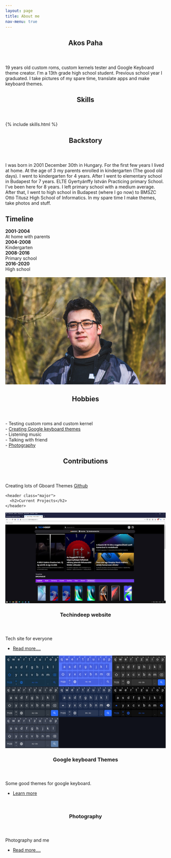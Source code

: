 ```yaml
---
layout: page
title: About me
nav-menu: true
---
```


<!-- Main -->
<div id="main">
  <!-- One -->
  <section id="one">
    <div class="inner">
      <header class="major">
        <h2>Akos Paha</h2>
      </header>
      <p>
        19 years old custom roms, custom kernels tester and Google Keyboard theme creator. I'm a 13th grade high school student. Previous school year I graduated. I take pictures of my spare time, translate apps and make keyboard themes.
      </p>
    </div>
  </section>

  <div class="inner">
    <header class="major">
      <h2>Skills</h2>
    </header>
  </div>
  {% include skills.html %}
  <div class="inner">
    <header class="major">
      <h2>Backstory</h2>
    </header>
    <p>
      I was born in 2001 December 30th in Hungary. For the first few years I lived at home. At the age of 3 my parents enrolled in kindergarten (The good old days). I went to kindergarten for 4 years. After I went to elementary school in Budapest for 7 years. ELTE Gyertyánffy István Practicing primary School. I've been here for 8 years. I left primary school with a medium average. After that, I went to high school in Budapest (where I go now) to BMSZC Ottó Titusz High School of Informatics. In my spare time I make themes, take photos and stuff.
    </p>
    <div class="row 200%">
      <div class="6u 12u$(medium)">
        <h2>Timeline</h2>
        <b>2001-2004 </b><br />
        At home with parents<br>
        <b>2004-2008 </b><br />
        Kindergarten<br />
        <b>2008-2016 </b><br />
        Primary school<br />
        <b>2016-2020 </b><br />
        High school<br /><br />
      </div>
    </div>
    <div class="row 200%">
      <div class="6u 12u$(medium)">
        <span class="image fit">
          <img src="assets/images/folio/2.png" />
        </span>
      </div>
      <div class="6u 12u$(medium)">
        <header class="major">
          <h2>Hobbies</h2>
        </header>
        <p>
          - Testing custom roms and custom kernel<br/>
          - <a href="gboard-themes ">Creating Google keyboard themes</a><br/>
          - Listening music<br />
          - Talking with friend<br />
          - <a href="https://www.instagram.com/akos_paha/">Photography</a><br/>
        </p>
      </div>
    </div>
    <header class="major">
      <h2>Contributions</h2>
    </header>
    <p>
      Creating lots of Gboard Themes
      <a href="https://github.com/akospaha">Github</a>
      </p>

    <header class="major">
      <h2>Current Projects</h2>
    </header>
  </div>

  <!-- Two -->
  <section id="two" class="spotlights">
  <section>
      <a href="" class="image">
        <img
          src="assets/images/Tech.png"
          alt=""
          data-position="center center"
        />
      </a>
      <div class="content">
        <div class="inner">
          <header class="major">
            <h3> Techindeep website</h3>
          </header>
          <p>
            Tech site for everyone
          </p>
          <ul class="actions">
            <li>
              <a href="https://akospaha.tk/projects/Techindeep-translate-and-post-writing/" class="button">Read more....</a>
            </li>
          </ul>
        </div>
      </div>
    </section>
  <section>
      <a href="" class="image">
        <img
          src="assets/images/gboardthemes.png"
          alt=""
          data-position="center center"
        />
      </a>
      <div class="content">
        <div class="inner">
          <header class="major">
            <h3>Google keyboard Themes</h3>
          </header>
          <p>
            Some good themes for google keyboard.
          </p>
          <ul class="actions">
            <li>
              <a href="https://akospaha.tk/projects/gboard-themes/" class="button">Learn more</a>
            </li>
          </ul>
        </div>
      </div>
    </section>
  <section>
      <a href="" class="image">
        <img
          src="assets/images/kép.png"
          alt=""
          data-position="center center"
        />
      </a>
      <div class="content">
        <div class="inner">
          <header class="major">
            <h3>Photography</h3>
          </header>
          <p>
            Photography and me
          </p>
          <ul class="actions">
            <li>
              <a href="photography" class="button">Read more....</a>
            </li>
          </ul>
         </div>
      </div>
  </section>
